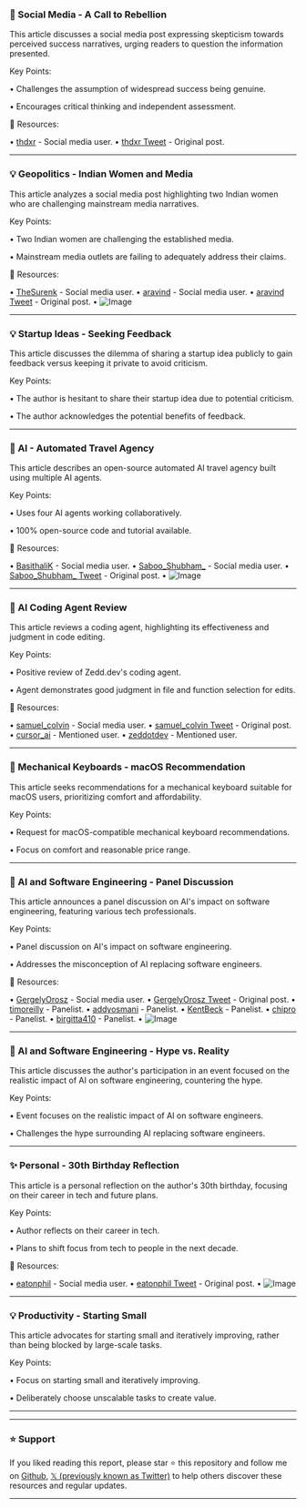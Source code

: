 ### 🤖 Social Media - A Call to Rebellion

This article discusses a social media post expressing skepticism towards perceived success narratives, urging readers to question the information presented.

Key Points:

• Challenges the assumption of widespread success being genuine.

• Encourages critical thinking and independent assessment.


🔗 Resources:

• [thdxr](https://x.com/thdxr) - Social media user.
• [thdxr Tweet](https://x.com/thdxr/status/1920107863818567735) - Original post.


---

### 💡 Geopolitics - Indian Women and Media

This article analyzes a social media post highlighting two Indian women who are challenging mainstream media narratives.

Key Points:

• Two Indian women are challenging the established media.

• Mainstream media outlets are failing to adequately address their claims.


🔗 Resources:

• [TheSurenk](https://x.com/TheSurenk) - Social media user.
• [aravind](https://x.com/aravind) - Social media user.
• [aravind Tweet](https://x.com/aravind/status/1920099688612557116) - Original post.
• ![Image](https://pbs.twimg.com/media/GqWQfUzXMAAxf45?format=jpg&name=small)


---

### 💡 Startup Ideas - Seeking Feedback

This article discusses the dilemma of sharing a startup idea publicly to gain feedback versus keeping it private to avoid criticism.

Key Points:

• The author is hesitant to share their startup idea due to potential criticism.

• The author acknowledges the potential benefits of feedback.



---

### 🤖 AI - Automated Travel Agency

This article describes an open-source automated AI travel agency built using multiple AI agents.

Key Points:

• Uses four AI agents working collaboratively.

• 100% open-source code and tutorial available.


🔗 Resources:

• [BasithaliK](https://x.com/BasithaliK) - Social media user.
• [Saboo_Shubham_](https://x.com/Saboo_Shubham_) - Social media user.
• [Saboo_Shubham_ Tweet](https://x.com/Saboo_Shubham_/status/1919942105553895737) - Original post.
• ![Image](https://pbs.twimg.com/amplify_video_thumb/1919942013593780224/img/-KaOrYKhsQIKOkI9.jpg)


---

### 🤖 AI Coding Agent Review

This article reviews a coding agent, highlighting its effectiveness and judgment in code editing.

Key Points:

• Positive review of Zedd.dev's coding agent.

• Agent demonstrates good judgment in file and function selection for edits.


🔗 Resources:

• [samuel_colvin](https://x.com/samuel_colvin) - Social media user.
• [samuel_colvin Tweet](https://x.com/samuel_colvin/status/1920107507919249878) - Original post.
• [cursor_ai](https://x.com/cursor_ai) - Mentioned user.
• [zeddotdev](https://x.com/zeddotdev) - Mentioned user.


---

### 🚀 Mechanical Keyboards - macOS Recommendation

This article seeks recommendations for a mechanical keyboard suitable for macOS users, prioritizing comfort and affordability.

Key Points:

• Request for macOS-compatible mechanical keyboard recommendations.

• Focus on comfort and reasonable price range.



---

### 🤖 AI and Software Engineering - Panel Discussion

This article announces a panel discussion on AI's impact on software engineering, featuring various tech professionals.

Key Points:

• Panel discussion on AI's impact on software engineering.

• Addresses the misconception of AI replacing software engineers.


🔗 Resources:

• [GergelyOrosz](https://x.com/GergelyOrosz) - Social media user.
• [GergelyOrosz Tweet](https://x.com/GergelyOrosz/status/1920090358362350012) - Original post.
• [timoreilly](https://x.com/timoreilly) - Panelist.
• [addyosmani](https://x.com/addyosmani) - Panelist.
• [KentBeck](https://x.com/KentBeck) - Panelist.
• [chipro](https://x.com/chipro) - Panelist.
• [birgitta410](https://x.com/birgitta410) - Panelist.
• ![Image](https://pbs.twimg.com/media/GqWHebaXYAAR26s?format=jpg&name=small)


---

### 🤖 AI and Software Engineering - Hype vs. Reality

This article discusses the author's participation in an event focused on the realistic impact of AI on software engineering, countering the hype.

Key Points:

• Event focuses on the realistic impact of AI on software engineers.

• Challenges the hype surrounding AI replacing software engineers.



---

### ✨ Personal - 30th Birthday Reflection

This article is a personal reflection on the author's 30th birthday, focusing on their career in tech and future plans.

Key Points:

• Author reflects on their career in tech.

• Plans to shift focus from tech to people in the next decade.


🔗 Resources:

• [eatonphil](https://x.com/eatonphil) - Social media user.
• [eatonphil Tweet](https://x.com/eatonphil/status/1920071074374381867) - Original post.
• ![Image](https://pbs.twimg.com/media/GqVz6snXQAAV6H9?format=jpg&name=small)


---

### 💡 Productivity - Starting Small

This article advocates for starting small and iteratively improving, rather than being blocked by large-scale tasks.

Key Points:

• Focus on starting small and iteratively improving.

• Deliberately choose unscalable tasks to create value.



---


---

### ⭐️ Support

If you liked reading this report, please star ⭐️ this repository and follow me on [Github](https://github.com/Drix10), [𝕏 (previously known as Twitter)](https://x.com/DRIX_10_) to help others discover these resources and regular updates.

---